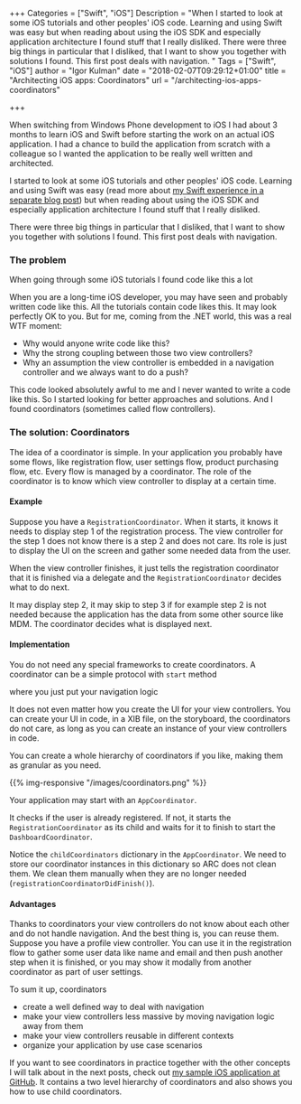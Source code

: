+++
Categories = ["Swift", "iOS"]
Description = "When I started to look at some iOS tutorials and other peoples' iOS code. Learning and using Swift was easy but when reading about using the iOS SDK and especially application architecture I found stuff that I really disliked. There were three big things in particular that I disliked, that I want to show you together with solutions I found. This first post deals with navigation. "
Tags = ["Swift", "iOS"]
author = "Igor Kulman"
date = "2018-02-07T09:29:12+01:00"
title = "Architecting iOS apps: Coordinators"
url = "/architecting-ios-apps-coordinators"

+++

When switching from Windows Phone development to iOS I had about 3 months to learn iOS and Swift before starting the work on an actual iOS application. I had a chance to build the application from scratch with a colleague so I wanted the application to be really well written and architected. 

I started to look at some iOS tutorials and other peoples' iOS code. Learning and using Swift was easy (read more about [my Swift experience in a separate blog post](/my-experience-with-swift-after-9-months)) but when reading about using the iOS SDK and especially application architecture I found stuff that I really disliked. 

There were three big things in particular that I disliked, that I want to show you together with solutions I found. This first post deals with navigation. 

### The problem

When going through some iOS tutorials I found code like this a lot

<div data-gist="f5d825e91e3c03ad64c2c19235152e8c" data-file="badcode.swift"></div>

When you are a long-time iOS developer, you may have seen and probably written code like this. All the tutorials contain code likes this. It may look perfectly OK to you. But for me, coming from the .NET world, this was a real WTF moment:

* Why would anyone write code like this? 
* Why the strong coupling between those two view controllers? 
* Why an assumption the view controller is embedded in a navigation controller and we always want to do a push?

This code looked absolutely awful to me and I never wanted to write a code like this. So I started looking for better approaches and solutions. And I found coordinators (sometimes called flow controllers).

### The solution: Coordinators

The idea of a coordinator is simple. In your application you probably have some flows, like registration flow, user settings flow, product purchasing flow, etc. Every flow is managed by a coordinator. The role of the coordinator is to know which view controller to display at a certain time. 

<!--more-->

#### Example 

Suppose you have a `RegistrationCoordinator`. When it starts, it knows it needs to display step 1 of the registration process. The view controller for the step 1 does not know there is a step 2 and does not care. Its role is just to display the UI on the screen and gather some needed data from the user. 

When the view controller finishes, it just tells the registration coordinator that it is finished via a delegate and the `RegistrationCoordinator` decides what to do next. 

It may display step 2, it may skip to step 3 if for example step 2 is not needed because the application has the data from some other source like MDM. The coordinator decides what is displayed next. 

#### Implementation

You do not need any special frameworks to create coordinators. A coordinator can be a simple protocol with `start` method

<div data-gist="f5d825e91e3c03ad64c2c19235152e8c" data-file="coordinator.swift"></div>

where you just put your navigation logic

<div data-gist="f5d825e91e3c03ad64c2c19235152e8c" data-file="usage.swift"></div>

It does not even matter how you create the UI for your view controllers. You can create your UI in code, in a XIB file, on the storyboard, the coordinators do not care, as long as you can create an instance of your view controllers in code. 

You can create a whole hierarchy of coordinators if you like, making them as granular as you need. 

{{% img-responsive "/images/coordinators.png" %}}

Your application may start with an `AppCoordinator`. 

<div data-gist="f5d825e91e3c03ad64c2c19235152e8c" data-file="AppDelegate.swift"></div>

It checks if the user is already registered. If not, it starts the `RegistrationCoordinator` as its child and waits for it to finish to start the `DashboardCoordinator`.

<div data-gist="f5d825e91e3c03ad64c2c19235152e8c" data-file="AppCoordinator.swift"></div>

Notice the `childCoordinators` dictionary in the `AppCoordinator`. We need to store our coordinator instances in this dictionary so ARC does not clean them. We clean them manually when they are no longer needed (`registrationCoordinatorDidFinish()`).

#### Advantages

Thanks to coordinators your view controllers do not know about each other and do not handle navigation. And the best thing is, you can reuse them. Suppose you have a profile view controller. You can use it in the registration flow to gather some user data like name and email and then push another step when it is finished, or you may show it modally from another coordinator as part of user settings.

To sum it up, coordinators

* create a well defined way to deal with navigation
* make your view controllers less massive by moving navigation logic away from them
* make your view controllers reusable in different contexts
* organize your application by use case scenarios

If you want to see coordinators in practice together with the other concepts I will talk about in the next posts, check out [my sample iOS application at GitHub](https://github.com/igorkulman/iOSSampleApp). It contains a two level hierarchy of coordinators and also shows you how to use child coordinators. 